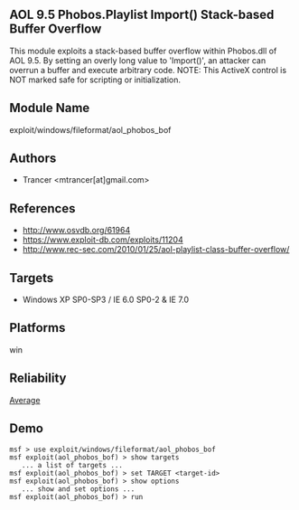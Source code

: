## AOL 9.5 Phobos.Playlist Import() Stack-based Buffer Overflow

This module exploits a stack-based buffer overflow within 
Phobos.dll of AOL 9.5. By setting an overly long value to 
'Import()', an attacker can overrun a buffer and execute 
arbitrary code. NOTE: This ActiveX control is NOT marked 
safe for scripting or initialization.


## Module Name
exploit/windows/fileformat/aol_phobos_bof

## Authors
* Trancer <mtrancer[at]gmail.com>


## References
* http://www.osvdb.org/61964
* https://www.exploit-db.com/exploits/11204
* http://www.rec-sec.com/2010/01/25/aol-playlist-class-buffer-overflow/



## Targets
* Windows XP SP0-SP3 / IE 6.0 SP0-2 & IE 7.0


## Platforms
win

## Reliability
[Average](https://github.com/rapid7/metasploit-framework/wiki/Exploit-Ranking)

## Demo

```
msf > use exploit/windows/fileformat/aol_phobos_bof
msf exploit(aol_phobos_bof) > show targets
   ... a list of targets ...
msf exploit(aol_phobos_bof) > set TARGET <target-id>
msf exploit(aol_phobos_bof) > show options
   ... show and set options ...
msf exploit(aol_phobos_bof) > run
```
    
    